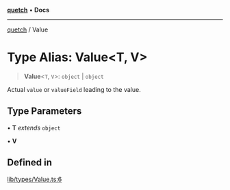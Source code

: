 [**quetch**](../README.md) • **Docs**

***

[quetch](../README.md) / Value

# Type Alias: Value\<T, V\>

> **Value**\<`T`, `V`\>: `object` \| `object`

Actual `value` or `valueField` leading to the value.

## Type Parameters

• **T** *extends* `object`

• **V**

## Defined in

[lib/types/Value.ts:6](https://github.com/nevoland/quetch/blob/4c3c4d08a348f3317d0dfdffa7516132c18306c7/lib/types/Value.ts#L6)
